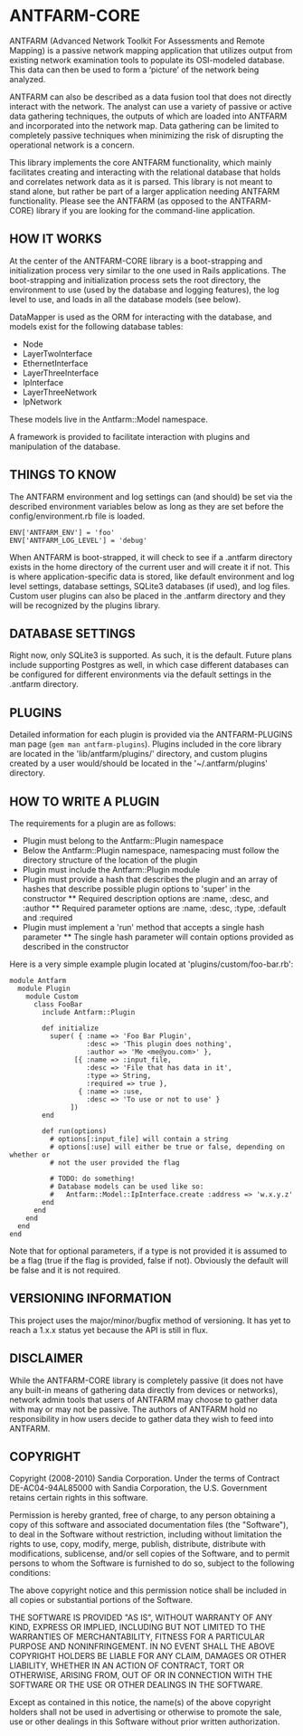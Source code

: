 # ANTFARM-CORE

ANTFARM (Advanced Network Toolkit For Assessments and Remote Mapping) is a
passive network mapping application that utilizes output from existing network
examination tools to populate its OSI-modeled database. This data can then be
used to form a ‘picture’ of the network being analyzed.

ANTFARM can also be described as a data fusion tool that does not directly
interact with the network. The analyst can use a variety of passive or active
data gathering techniques, the outputs of which are loaded into ANTFARM and
incorporated into the network map. Data gathering can be limited to completely
passive techniques when minimizing the risk of disrupting the operational
network is a concern.

This library implements the core ANTFARM functionality, which mainly facilitates
creating and interacting with the relational database that holds and correlates
network data as it is parsed. This library is not meant to stand alone, but
rather be part of a larger application needing ANTFARM functionality. Please
see the ANTFARM (as opposed to the ANTFARM-CORE) library if you are looking for
the command-line application.

## HOW IT WORKS

At the center of the ANTFARM-CORE library is a boot-strapping and initialization
process very similar to the one used in Rails applications. The boot-strapping
and initialization process sets the root directory, the environment to use (used
by the database and logging features), the log level to use, and loads in all
the database models (see below).

DataMapper is used as the ORM for interacting with the database, and models
exist for the following database tables:

* Node
* LayerTwoInterface
* EthernetInterface
* LayerThreeInterface
* IpInterface
* LayerThreeNetwork
* IpNetwork

These models live in the Antfarm::Model namespace.

A framework is provided to facilitate interaction with plugins and manipulation
of the database.

## THINGS TO KNOW

The ANTFARM environment and log settings can (and should) be set via the
described environment variables below as long as they are set before the
config/environment.rb file is loaded.

    ENV['ANTFARM_ENV'] = 'foo'
    ENV['ANTFARM_LOG_LEVEL'] = 'debug'

When ANTFARM is boot-strapped, it will check to see if a .antfarm directory
exists in the home directory of the current user and will create it if not.
This is where application-specific data is stored, like default environment
and log level settings, database settings, SQLite3 databases (if used), and
log files. Custom user plugins can also be placed in the .antfarm directory
and they will be recognized by the plugins library.

## DATABASE SETTINGS

Right now, only SQLite3 is supported. As such, it is the default. Future plans
include supporting Postgres as well, in which case different databases can be
configured for different environments via the default settings in the .antfarm
directory.

## PLUGINS

Detailed information for each plugin is provided via the ANTFARM-PLUGINS man
page (`gem man antfarm-plugins`). Plugins included in the core library are
located in the 'lib/antfarm/plugins/' directory, and custom plugins created by
a user would/should be located in the '~/.antfarm/plugins' directory.

## HOW TO WRITE A PLUGIN

The requirements for a plugin are as follows:

* Plugin must belong to the Antfarm::Plugin namespace
* Below the Antfarm::Plugin namespace, namespacing must follow the directory
  structure of the location of the plugin
* Plugin must include the Antfarm::Plugin module
* Plugin must provide a hash that describes the plugin and an array of hashes
  that describe possible plugin options to 'super' in the constructor
** Required description options are :name, :desc, and :author
** Required parameter options are :name, :desc, :type, :default and :required
* Plugin must implement a 'run' method that accepts a single hash parameter
** The single hash parameter will contain options provided as described in the
   constructor

Here is a very simple example plugin located at 'plugins/custom/foo-bar.rb':

    module Antfarm
      module Plugin
        module Custom
          class FooBar
            include Antfarm::Plugin

            def initialize
              super( { :name => 'Foo Bar Plugin',
                       :desc => 'This plugin does nothing',
                       :author => 'Me <me@you.com>' },
                    [{ :name => :input_file,
                       :desc => 'File that has data in it',
                       :type => String,
                       :required => true },
                     { :name => :use,
                       :desc => 'To use or not to use' }
                   ])
            end

            def run(options)
              # options[:input_file] will contain a string
              # options[:use] will either be true or false, depending on whether or
              # not the user provided the flag
              
              # TODO: do something!
              # Database models can be used like so:
              #   Antfarm::Model::IpInterface.create :address => 'w.x.y.z'
            end
          end
        end
      end
    end

Note that for optional parameters, if a type is not provided it is assumed to be
a flag (true if the flag is provided, false if not). Obviously the default will
be false and it is not required.

## VERSIONING INFORMATION

This project uses the major/minor/bugfix method of versioning. It has yet to
reach a 1.x.x status yet because the API is still in flux.

## DISCLAIMER

While the ANTFARM-CORE library is completely passive (it does not have any
built-in means of gathering data directly from devices or networks), network
admin tools that users of ANTFARM may choose to gather data with may or may not
be passive. The authors of ANTFARM hold no responsibility in how users decide to
gather data they wish to feed into ANTFARM.

## COPYRIGHT

Copyright (2008-2010) Sandia Corporation. Under the terms of Contract
DE-AC04-94AL85000 with Sandia Corporation, the U.S. Government retains certain
rights in this software.

Permission is hereby granted, free of charge, to any person obtaining a copy of
this software and associated documentation files (the "Software"), to deal in
the Software without restriction, including without limitation the rights to
use, copy, modify, merge, publish, distribute, distribute with modifications,
sublicense, and/or sell copies of the Software, and to permit persons to whom
the Software is furnished to do so, subject to the following conditions:

The above copyright notice and this permission notice shall be included in all
copies or substantial portions of the Software.

THE SOFTWARE IS PROVIDED "AS IS", WITHOUT WARRANTY OF ANY KIND, EXPRESS OR
IMPLIED, INCLUDING BUT NOT LIMITED TO THE WARRANTIES OF MERCHANTABILITY,
FITNESS FOR A PARTICULAR PURPOSE AND NONINFRINGEMENT. IN NO EVENT SHALL THE
ABOVE COPYRIGHT HOLDERS BE LIABLE FOR ANY CLAIM, DAMAGES OR OTHER LIABILITY,
WHETHER IN AN ACTION OF CONTRACT, TORT OR OTHERWISE, ARISING FROM, OUT OF OR IN
CONNECTION WITH THE SOFTWARE OR THE USE OR OTHER DEALINGS IN THE SOFTWARE.

Except as contained in this notice, the name(s) of the above copyright holders
shall not be used in advertising or otherwise to promote the sale, use or other
dealings in this Software without prior written authorization.
